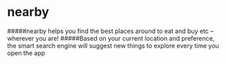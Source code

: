 # nearby

#####nearby helps you find the best places around to eat and buy etc – wherever you are!
#####Based on your current location and preference, the smart search engine will suggest new things to explore every time you open the app
